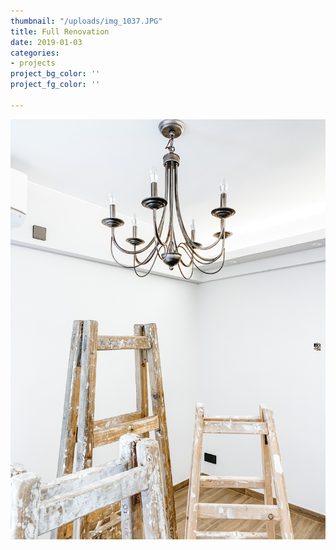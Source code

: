 ```yaml
---
thumbnail: "/uploads/img_1037.JPG"
title: Full Renovation
date: 2019-01-03
categories:
- projects
project_bg_color: ''
project_fg_color: ''

---
```

![](/uploads/img_1037.JPG)